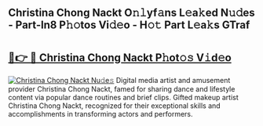 ## Christina Chong Nackt O𝚗𝚕yf𝚊ns L𝚎a𝚔ed N𝚞𝚍es - Part-ln8 P𝚑𝚘tos Vi𝚍𝚎o - H𝚘𝚝 Part L𝚎a𝚔s GTraf

# <h2><a href="http://kf51b46.oniu.top/?m=Christina+Chong+Nackt">🔗👉 🔴 Christina Chong Nackt P𝚑ot𝚘𝚜 V𝚒d𝚎o</a></h2>

[![Christina Chong Nackt Nu𝚍e𝚜](https://i.imgur.com/0qMVB7G.gif)](http://kf51b46.oniu.top/?m=Christina+Chong+Nackt)
Digital media artist and amusement provider Christina Chong Nackt, famed for sharing dance and lifestyle content via popular dance routines and brief clips. Gifted makeup artist Christina Chong Nackt, recognized for their exceptional skills and accomplishments in transforming actors and performers.  
